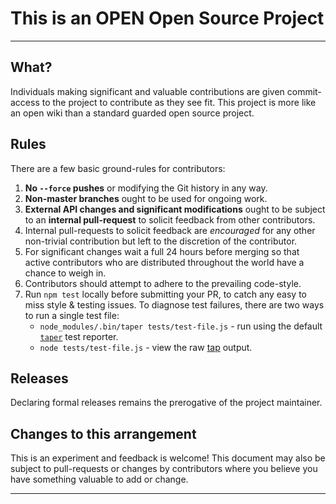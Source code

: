 # This is an OPEN Open Source Project

-----------------------------------------






















































<extoc></extoc>

## What?

Individuals making significant and valuable contributions are given
commit-access to the project to contribute as they see fit. This project is
more like an open wiki than a standard guarded open source project.

## Rules

There are a few basic ground-rules for contributors:

1. **No `--force` pushes** or modifying the Git history in any way.
1. **Non-master branches** ought to be used for ongoing work.
1. **External API changes and significant modifications** ought to be subject
   to an **internal pull-request** to solicit feedback from other contributors.
1. Internal pull-requests to solicit feedback are *encouraged* for any other
   non-trivial contribution but left to the discretion of the contributor.
1. For significant changes wait a full 24 hours before merging so that active
   contributors who are distributed throughout the world have a chance to weigh
   in.
1. Contributors should attempt to adhere to the prevailing code-style.
1. Run `npm test` locally before submitting your PR, to catch any easy to miss
   style & testing issues.  To diagnose test failures, there are two ways to
   run a single test file:
     - `node_modules/.bin/taper tests/test-file.js` - run using the default
       [`taper`](https://github.com/nylen/taper) test reporter.
     - `node tests/test-file.js` - view the raw
       [tap](https://testanything.org/) output.


## Releases

Declaring formal releases remains the prerogative of the project maintainer.

## Changes to this arrangement

This is an experiment and feedback is welcome! This document may also be
subject to pull-requests or changes by contributors where you believe you have
something valuable to add or change.

-----------------------------------------
